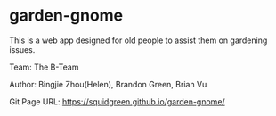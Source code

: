 # garden-gnome

This is a web app designed for old people to assist them on gardening issues.

Team: The B-Team

Author: Bingjie Zhou(Helen), Brandon Green, Brian Vu

Git Page URL: https://squidgreen.github.io/garden-gnome/
